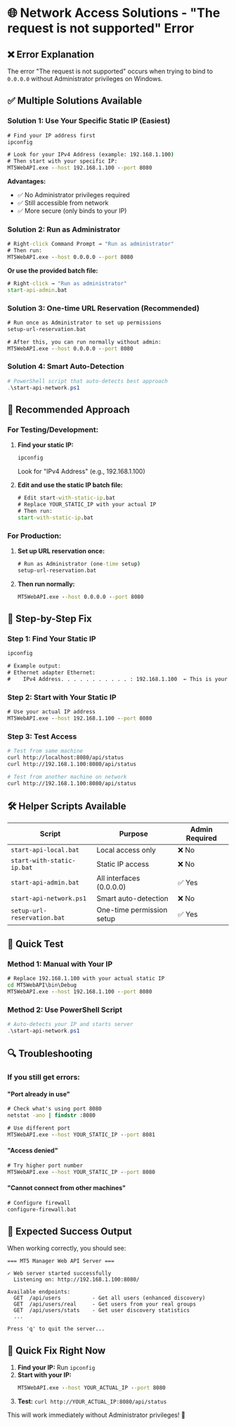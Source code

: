 # 🌐 Network Access Solutions - "The request is not supported" Error

## ❌ **Error Explanation**
The error "The request is not supported" occurs when trying to bind to `0.0.0.0` without Administrator privileges on Windows.

## ✅ **Multiple Solutions Available**

### **Solution 1: Use Your Specific Static IP (Easiest)**
```cmd
# Find your IP address first
ipconfig

# Look for your IPv4 Address (example: 192.168.1.100)
# Then start with your specific IP:
MT5WebAPI.exe --host 192.168.1.100 --port 8080
```

**Advantages:**
- ✅ No Administrator privileges required
- ✅ Still accessible from network
- ✅ More secure (only binds to your IP)

### **Solution 2: Run as Administrator**
```cmd
# Right-click Command Prompt → "Run as administrator"
# Then run:
MT5WebAPI.exe --host 0.0.0.0 --port 8080
```

**Or use the provided batch file:**
```cmd
# Right-click → "Run as administrator"
start-api-admin.bat
```

### **Solution 3: One-time URL Reservation (Recommended)**
```cmd
# Run once as Administrator to set up permissions
setup-url-reservation.bat

# After this, you can run normally without admin:
MT5WebAPI.exe --host 0.0.0.0 --port 8080
```

### **Solution 4: Smart Auto-Detection**
```powershell
# PowerShell script that auto-detects best approach
.\start-api-network.ps1
```

## 🎯 **Recommended Approach**

### **For Testing/Development:**
1. **Find your static IP:**
   ```cmd
   ipconfig
   ```
   Look for "IPv4 Address" (e.g., 192.168.1.100)

2. **Edit and use the static IP batch file:**
   ```cmd
   # Edit start-with-static-ip.bat
   # Replace YOUR_STATIC_IP with your actual IP
   # Then run:
   start-with-static-ip.bat
   ```

### **For Production:**
1. **Set up URL reservation once:**
   ```cmd
   # Run as Administrator (one-time setup)
   setup-url-reservation.bat
   ```

2. **Then run normally:**
   ```cmd
   MT5WebAPI.exe --host 0.0.0.0 --port 8080
   ```

## 🔧 **Step-by-Step Fix**

### **Step 1: Find Your Static IP**
```cmd
ipconfig

# Example output:
# Ethernet adapter Ethernet:
#    IPv4 Address. . . . . . . . . . . : 192.168.1.100  ← This is your static IP
```

### **Step 2: Start with Your Static IP**
```cmd
# Use your actual IP address
MT5WebAPI.exe --host 192.168.1.100 --port 8080
```

### **Step 3: Test Access**
```bash
# Test from same machine
curl http://localhost:8080/api/status
curl http://192.168.1.100:8080/api/status

# Test from another machine on network
curl http://192.168.1.100:8080/api/status
```

## 🛠️ **Helper Scripts Available**

| Script | Purpose | Admin Required |
|--------|---------|----------------|
| `start-api-local.bat` | Local access only | ❌ No |
| `start-with-static-ip.bat` | Static IP access | ❌ No |
| `start-api-admin.bat` | All interfaces (0.0.0.0) | ✅ Yes |
| `start-api-network.ps1` | Smart auto-detection | ❌ No |
| `setup-url-reservation.bat` | One-time permission setup | ✅ Yes |

## 🧪 **Quick Test**

### **Method 1: Manual with Your IP**
```cmd
# Replace 192.168.1.100 with your actual static IP
cd MT5WebAPI\bin\Debug
MT5WebAPI.exe --host 192.168.1.100 --port 8080
```

### **Method 2: Use PowerShell Script**
```powershell
# Auto-detects your IP and starts server
.\start-api-network.ps1
```

## 🔍 **Troubleshooting**

### **If you still get errors:**

#### **"Port already in use"**
```cmd
# Check what's using port 8080
netstat -ano | findstr :8080

# Use different port
MT5WebAPI.exe --host YOUR_STATIC_IP --port 8081
```

#### **"Access denied"**
```cmd
# Try higher port number
MT5WebAPI.exe --host YOUR_STATIC_IP --port 8080
```

#### **"Cannot connect from other machines"**
```cmd
# Configure firewall
configure-firewall.bat
```

## 🎉 **Expected Success Output**

When working correctly, you should see:
```
=== MT5 Manager Web API Server ===

✓ Web server started successfully
  Listening on: http://192.168.1.100:8080/

Available endpoints:
  GET  /api/users          - Get all users (enhanced discovery)
  GET  /api/users/real     - Get users from your real groups
  GET  /api/users/stats    - Get user discovery statistics
  ...

Press 'q' to quit the server...
```

## 🚀 **Quick Fix Right Now**

1. **Find your IP:** Run `ipconfig`
2. **Start with your IP:** 
   ```cmd
   MT5WebAPI.exe --host YOUR_ACTUAL_IP --port 8080
   ```
3. **Test:** `curl http://YOUR_ACTUAL_IP:8080/api/status`

This will work immediately without Administrator privileges! 🎯